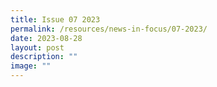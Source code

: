 ```yaml
---
title: Issue 07 2023
permalink: /resources/news-in-focus/07-2023/
date: 2023-08-28
layout: post
description: ""
image: ""
---
```

